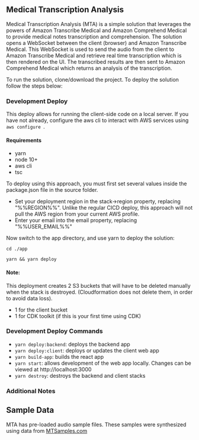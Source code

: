 
## Medical Transcription Analysis

Medical Transcription Analysis (MTA) is a simple solution that leverages the powers of Amazon Transcribe Medical and Amazon Comprehend Medical to provide medical notes transcription and comprehension. The solution opens a WebSocket between the client (browser) and Amazon Transcribe Medical. This WebSocket is used to send the audio from the client to Amazon Transcribe Medical and retrieve real time transcription which is then rendered on the UI. The transcribed results are then sent to Amazon Comprehend Medical which returns an analysis of the transcription.

To run the solution, clone/download the project. To deploy the solution follow the steps below:

### Development Deploy

This deploy allows for running the client-side code on a local server. If you have not already, configure the aws cli to interact with AWS services using ```aws configure ```.

#### Requirements
* yarn
* node 10+
* aws cli
* tsc


To deploy using this approach, you must first set several values inside the package.json file in the source folder.

* Set your deployment region in the stack->region property, replacing "%%REGION%%". Unlike the regular CICD deploy, this approach will not pull the AWS region from your current AWS profile.
* Enter your email into the email property, replacing "%%USER_EMAIL%%"

Now switch to the app directory, and use yarn to deploy the solution:
```
cd ./app
```
```
yarn && yarn deploy
```
#### Note:

This deployment creates 2 S3 buckets that will have to be deleted manually when the stack is destroyed. (Cloudformation does not delete them, in order to avoid data loss).
* 1 for the client bucket
* 1 for CDK toolkit (if this is your first time using CDK)

### Development Deploy Commands

* ```yarn deploy:backend```: deploys the backend app
* ```yarn deploy:client```: deploys or updates the client web app
* ```yarn build-app```: builds the react app    
* ```yarn start```: allows development of the web app locally. Changes can be viewed at http://localhost:3000
* ```yarn destroy```: destroys the backend and client stacks

### Additional Notes

## Sample Data

MTA has pre-loaded audio sample files. These samples were synthesized using data from [MTSamples.com](https://www.mtsamples.com/)